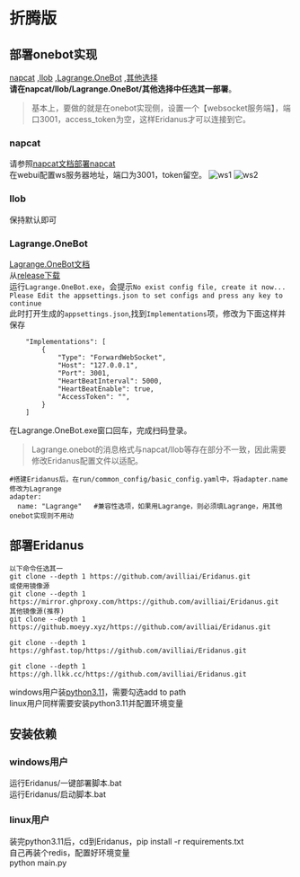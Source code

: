 # 折腾版
## 部署onebot实现
[napcat](https://napneko.github.io/) ,[llob](https://llonebot.github.io/zh-CN/guide/getting-started) ,[Lagrange.OneBot](https://lagrangedev.github.io/Lagrange.Doc/v1/Lagrange.OneBot/Config/) ,[其他选择](https://onebot.dev/ecosystem.html#onebot-%E5%AE%9E%E7%8E%B0-1)     
**请在napcat/llob/Lagrange.OneBot/其他选择中任选其一部署**。    
> 基本上，要做的就是在onebot实现侧，设置一个【websocket服务端】，端口3001，access_token为空，这样Eridanus才可以连接到它。   

### napcat
请参照[napcat文档部署napcat](https://napneko.pages.dev/)     
在webui配置ws服务器地址，端口为3001，token留空。
![ws1](/img_1.png)
![ws2](/img_2.png)
### llob
保持默认即可
### Lagrange.OneBot
[Lagrange.OneBot文档](https://lagrangedev.github.io/Lagrange.Doc/v1/Lagrange.OneBot/Config/)     
从[release下载](https://github.com/LagrangeDev/Lagrange.Core/releases)     
运行`Lagrange.OneBot.exe`，会提示`No exist config file, create it now...
Please Edit the appsettings.json to set configs and press any key to continue`    
此时打开生成的`appsettings.json`,找到`Implementations`项，修改为下面这样并保存       
```
    "Implementations": [
        {
            "Type": "ForwardWebSocket",
            "Host": "127.0.0.1",
            "Port": 3001,
            "HeartBeatInterval": 5000,
            "HeartBeatEnable": true,
            "AccessToken": "",
        }
    ]
```
在Lagrange.OneBot.exe窗口回车，完成扫码登录。
> Lagrange.onebot的消息格式与napcat/llob等存在部分不一致，因此需要修改Eridanus配置文件以适配。    
```
#搭建Eridanus后，在run/common_config/basic_config.yaml中，将adapter.name修改为Lagrange
adapter:
  name: "Lagrange"   #兼容性选项，如果用Lagrange，则必须填Lagrange，用其他onebot实现则不用动
```
## 部署Eridanus
```
以下命令任选其一
git clone --depth 1 https://github.com/avilliai/Eridanus.git
或使用镜像源
git clone --depth 1 https://mirror.ghproxy.com/https://github.com/avilliai/Eridanus.git
其他镜像源(推荐)
git clone --depth 1 https://github.moeyy.xyz/https://github.com/avilliai/Eridanus.git

git clone --depth 1 https://ghfast.top/https://github.com/avilliai/Eridanus.git

git clone --depth 1 https://gh.llkk.cc/https://github.com/avilliai/Eridanus.git
```
windows用户装[python3.11](https://mirrors.huaweicloud.com/python/3.11.0/python-3.11.0-amd64.exe)，需要勾选add to path    
linux用户同样需要安装python3.11并配置环境变量
## 安装依赖
### windows用户
运行Eridanus/一键部署脚本.bat  
运行Eridanus/启动脚本.bat  
### linux用户
装完python3.11后，cd到Eridanus，pip install -r requirements.txt  
自己再装个redis，配置好环境变量       
python main.py  
